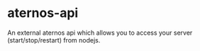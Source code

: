 # aternos-api
 An external aternos api which allows you to access your server (start/stop/restart) from nodejs.
